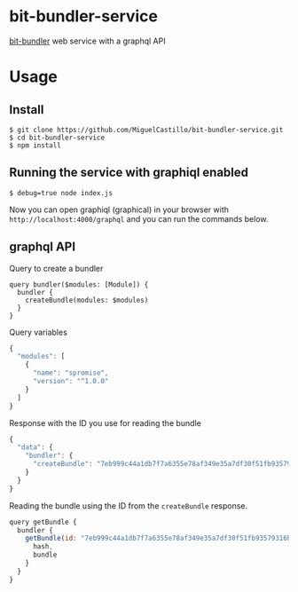 # bit-bundler-service
[bit-bundler](https://github.com/MiguelCastillo/bit-bundler) web service with a graphql API


# Usage

## Install

```
$ git clone https://github.com/MiguelCastillo/bit-bundler-service.git
$ cd bit-bundler-service
$ npm install
```

## Running the service with graphiql enabled

```
$ debug=true node index.js
```

Now you can open graphiql (graphical) in your browser with `http://localhost:4000/graphql` and you can run the commands below.


## graphql API

Query to create a bundler

```
query bundler($modules: [Module]) {
  bundler {
    createBundle(modules: $modules)
  }
}
```

Query variables

``` javascript
{
  "modules": [
    {
      "name": "spromise",
      "version": "^1.0.0"
    }
  ]
}
```

Response with the ID you use for reading the bundle

``` javascript
{
  "data": {
    "bundler": {
      "createBundle": "7eb999c44a1db7f7a6355e78af349e35a7df30f51fb93579316b1bdf669d0793"
    }
  }
}
```

Reading the bundle using the ID from the `createBundle` response.

``` javascript
query getBundle {
  bundler {
    getBundle(id: "7eb999c44a1db7f7a6355e78af349e35a7df30f51fb93579316b1bdf669d0793") {
      hash,
      bundle
    }
  }
}
```
